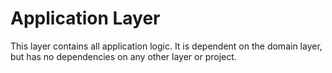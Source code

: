 ﻿# Application Layer

This layer contains all application logic. It is dependent on the domain layer, but has no dependencies on any other layer or project.